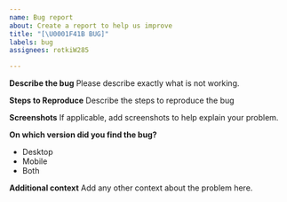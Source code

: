 ```yaml
---
name: Bug report
about: Create a report to help us improve
title: "[\U0001F41B BUG]"
labels: bug
assignees: rotkiW285

---
```


**Describe the bug**
Please describe exactly what is not working.

**Steps to Reproduce**
Describe the steps to reproduce the bug

**Screenshots**
If applicable, add screenshots to help explain your problem.

**On which version did you find the bug?**
- Desktop
- Mobile
- Both

**Additional context**
Add any other context about the problem here.
